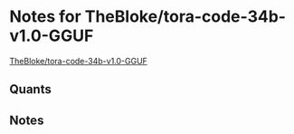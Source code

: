 # Notes for TheBloke/tora-code-34b-v1.0-GGUF
[TheBloke/tora-code-34b-v1.0-GGUF](https://huggingface.co/TheBloke/tora-code-34b-v1.0-GGUF)

## Quants
<quants go here>

## Notes
<notes here>

